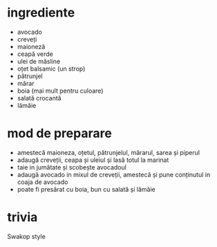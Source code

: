 # ingrediente

* avocado
* creveți
* maioneză
* ceapă verde
* ulei de măsline
* oțet balsamic (un strop)
* pătrunjel
* mărar
* boia (mai mult pentru culoare)
* salată crocantă
* lămâie

# mod de preparare

* amestecă maioneza, oțetul, pătrunjelul, mărarul, sarea și piperul
* adaugă creveții, ceapa și uleiul și lasă totul la marinat
* taie in jumătate și scobește avocadoul
* adaugă avocado in mixul de creveții, amestecă și pune conținutul
in coaja de avocado
* poate fi presărat cu boia, bun cu salată și lămâie

# trivia

Swakop style
